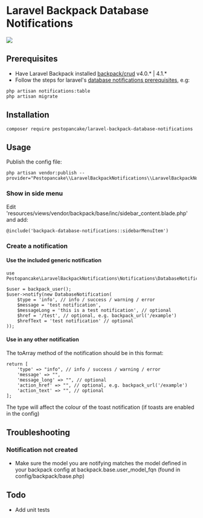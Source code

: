 # Laravel Backpack Database Notifications
 
![](https://raw.githubusercontent.com/pestopancake/laravel-backpack-database-notifications/main/preview.gif)

## Prerequisites

 - Have Laravel Backpack installed [backpack/crud](https://github.com/Laravel-Backpack/CRUD) v4.0.* | 4.1.*
 - Follow the steps for laravel's [database notifications prerequisites](https://laravel.com/docs/8.x/notifications#database-notifications), e.g: 

<!-- x -->

    php artisan notifications:table
    php artisan migrate

## Installation

    composer require pestopancake/laravel-backpack-database-notifications

## Usage

Publish the config file:

    php artisan vendor:publish --provider="Pestopancake\\LaravelBackpackNotifications\\LaravelBackpackNotificationsServiceProvider"

### Show in side menu

Edit 'resources/views/vendor/backpack/base/inc/sidebar_content.blade.php' and add:

    @include('backpack-database-notifications::sidebarMenuItem')

### Create a notification

#### Use the included generic notification

    use Pestopancake\LaravelBackpackNotifications\Notifications\DatabaseNotification;
    
    $user = backpack_user();
    $user->notify(new DatabaseNotification(
        $type = 'info', // info / success / warning / error
        $message = 'test notification',
        $messageLong = 'this is a test notification', // optional
        $href = '/test', // optional, e.g. backpack_url('/example')
        $hrefText = 'test notification' // optional
    ));

#### Use in any other notification

The toArray method of the notification should be in this format:

    return [
    	'type' => "info", // info / success / warning / error
    	'message' => "",
    	'message_long' => "", // optional
    	'action_href' => "", // optional, e.g. backpack_url('/example')
    	'action_text' => "", // optional
    ];

The type will affect the colour of the toast notification (if toasts are enabled in the config)

## Troubleshooting

### Notification not created

 - Make sure the model you are notifying matches the model defined in your backpack config at backpack.base.user_model_fqn (found in config/backpack/base.php)


## Todo

 - Add unit tests